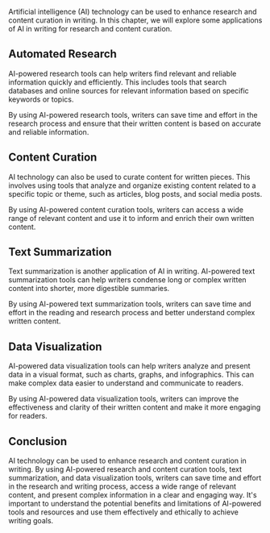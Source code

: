 

Artificial intelligence (AI) technology can be used to enhance research and content curation in writing. In this chapter, we will explore some applications of AI in writing for research and content curation.

Automated Research
------------------

AI-powered research tools can help writers find relevant and reliable information quickly and efficiently. This includes tools that search databases and online sources for relevant information based on specific keywords or topics.

By using AI-powered research tools, writers can save time and effort in the research process and ensure that their written content is based on accurate and reliable information.

Content Curation
----------------

AI technology can also be used to curate content for written pieces. This involves using tools that analyze and organize existing content related to a specific topic or theme, such as articles, blog posts, and social media posts.

By using AI-powered content curation tools, writers can access a wide range of relevant content and use it to inform and enrich their own written content.

Text Summarization
------------------

Text summarization is another application of AI in writing. AI-powered text summarization tools can help writers condense long or complex written content into shorter, more digestible summaries.

By using AI-powered text summarization tools, writers can save time and effort in the reading and research process and better understand complex written content.

Data Visualization
------------------

AI-powered data visualization tools can help writers analyze and present data in a visual format, such as charts, graphs, and infographics. This can make complex data easier to understand and communicate to readers.

By using AI-powered data visualization tools, writers can improve the effectiveness and clarity of their written content and make it more engaging for readers.

Conclusion
----------

AI technology can be used to enhance research and content curation in writing. By using AI-powered research and content curation tools, text summarization, and data visualization tools, writers can save time and effort in the research and writing process, access a wide range of relevant content, and present complex information in a clear and engaging way. It's important to understand the potential benefits and limitations of AI-powered tools and resources and use them effectively and ethically to achieve writing goals.
